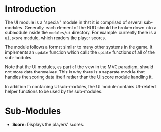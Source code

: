 # Introduction #

The UI module is a "special" module in that it is comprised of several sub-modules. Generally, each element of the HUD should be broken down into a submodule inside the `modules/ui` directory. For example, currently there is a `ui.score` module, which renders the player scores.

The module follows a format similar to many other systems in the game. It implements an `update` function which calls the `update` functions of all of the sub-modules.

Note that the UI modules, as part of the view in the MVC paradigm, should not store data themselves. This is why there is a separate module that handles the scoring data itself rather than the UI score module handling it.

In addition to containing UI sub-modules, the UI module contains UI-related helper functions to be used by the sub-modules.

# Sub-Modules #

  * **Score:** Displays the players' scores.